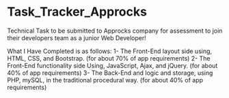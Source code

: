 # Task_Tracker_Approcks
Technical Task to be submitted to Approcks company for assessment to join their developers team as a junior Web Developer!

What I Have Completed is as follows:
1- The Front-End layout side using, HTML, CSS, and Bootstrap. (for about 70% of app requirements)
2- The Front-End functionality side Using, JavaScript, Ajax, and jQuery. (for about 40% of app requirements)
3- The Back-End and logic and storage, using PHP, mySQL, in the traditional procedural way. (for about 40% of app requirements)
